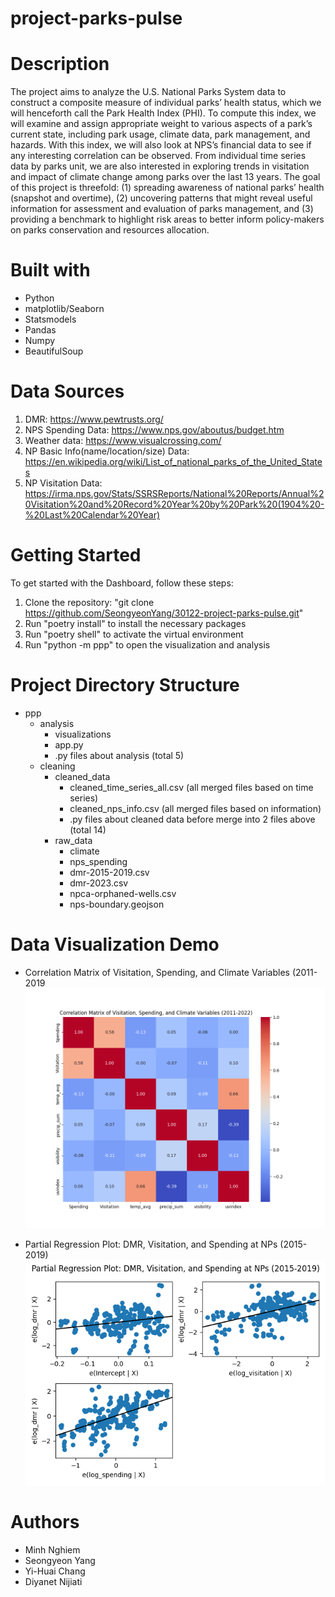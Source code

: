 # project-parks-pulse

# Description
The project aims to analyze the U.S. National Parks System data to construct a composite measure of individual parks’ health status, which we will henceforth call the Park Health Index (PHI). To compute this index, we will examine and assign appropriate weight to various aspects of a park’s current state, including park usage, climate data, park management, and hazards. With this index, we will also look at NPS’s financial data to see if any interesting correlation can be observed. From individual time series data by parks unit, we are also interested in exploring trends in visitation and impact of climate change among parks over the last 13 years. The goal of this project is threefold: (1) spreading awareness of national parks’ health (snapshot and overtime), (2) uncovering patterns that might reveal useful information for assessment and evaluation of parks management, and (3) providing a benchmark to highlight risk areas to better inform policy-makers on parks conservation and resources allocation.


# Built with
- Python
- matplotlib/Seaborn
- Statsmodels
- Pandas
- Numpy
- BeautifulSoup

# Data Sources
1.	DMR: https://www.pewtrusts.org/
2.	NPS Spending Data: https://www.nps.gov/aboutus/budget.htm
3.	Weather data: https://www.visualcrossing.com/ 
4.	NP Basic Info(name/location/size) Data: https://en.wikipedia.org/wiki/List_of_national_parks_of_the_United_States
5.	NP Visitation Data: https://irma.nps.gov/Stats/SSRSReports/National%20Reports/Annual%20Visitation%20and%20Record%20Year%20by%20Park%20(1904%20-%20Last%20Calendar%20Year)


# Getting Started
To get started with the Dashboard, follow these steps:
1.	Clone the repository: "git clone https://github.com/SeongyeonYang/30122-project-parks-pulse.git"
2.	Run "poetry install" to install the necessary packages
3.	Run "poetry shell" to activate the virtual environment
4.	Run "python -m ppp" to open the visualization and analysis

# Project Directory Structure
- ppp
  - analysis
    - visualizations
    - app.py
    - .py files about analysis (total 5)
  - cleaning
    - cleaned_data
      - cleaned_time_series_all.csv (all merged files based on time series)
      - cleaned_nps_info.csv (all merged files based on information)
      - .py files about cleaned data before merge into 2 files above (total 14)
    - raw_data
      - climate
      - nps_spending
      - dmr-2015-2019.csv
      - dmr-2023.csv
      - npca-orphaned-wells.csv
      - nps-boundary.geojson

# Data Visualization Demo
- Correlation Matrix of Visitation, Spending, and Climate Variables (2011-2019
![Correlation Matrix of Visitation, Spending, and Climate Variables (2011-2022)](ppp/analysis/visualizations/Correlation%20Matrix%20of%20Visitation%2C%20Spending%2C%20and%20Climate%20Variables%20%282011-2022%29.png)

- Partial Regression Plot: DMR, Visitation, and Spending at NPs (2015-2019)
![Regression Plot](ppp/analysis/visualizations/regression_plot.png)


# Authors
- Minh Nghiem 
- Seongyeon Yang 
- Yi-Huai Chang 
- Diyanet Nijiati 

